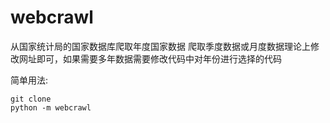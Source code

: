 # webcrawl
从国家统计局的国家数据库爬取年度国家数据
爬取季度数据或月度数据理论上修改网址即可，如果需要多年数据需要修改代码中对年份进行选择的代码

<p>简单用法:<p/>
<code>git clone</code>
<br>
<code>python -m webcrawl</code>
